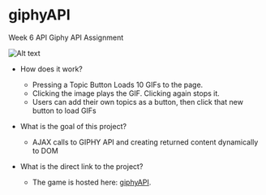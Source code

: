 # giphyAPI
Week 6 API Giphy API Assignment

![Alt text](assets/images/fiphyScreen?raw=true "Giphy Screenshot")


- How does it work? 
  * Pressing a Topic Button Loads 10 GIFs to the page. 
  * Clicking the image plays the GIF. Clicking again stops it.
  * Users can add their own topics as a button, then click that new button to load GIFs

- What is the goal of this project?
  * AJAX calls to GIPHY API and creating returned content dynamically to DOM 
  
- What is the direct link to the project?
  * The game is hosted here: [giphyAPI](https://joseaphmankin.github.io/giphyAPI/).
